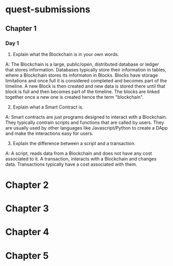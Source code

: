 # quest-submissions

## Chapter 1

### Day 1

1. Explain what the Blockchain is in your own words. 

A: The Blockchain is a large, public/open, distributed database or ledger that stores information. Databases typically store their information in tables, where a Blockchain stores its informaton in Blocks. Blocks have storage limitations and once full it is considered completed and becomes part of the timeline. A new Block is then created and new data is stored there until that block is full and then becomes part of the timeline. The blocks are linked together once a new one is created hence the term "blockchain".

2. Explain what a Smart Contract is. 

A: Smart contracts are just programs designed to interact with a Blockchain. They typically contrain scripts and functions that are called by users. They are usually used by other languages like Javascript/Python to create a DApp and make the interactions easy for users. 

3. Explain the difference between a script and a transaction.

A: A script, reads data from a Blockchain and does not have any cost associated to it. A transaction, interacts with a Blockchain and changes data. Transactions typically have a cost associated with them. 

# Chapter 2

# Chapter 3

# Chapter 4

# Chapter 5
